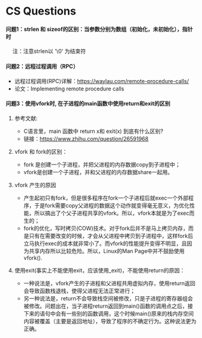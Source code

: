 # CS Questions


#### 问题1：strlen 和 sizeof的区别：当参数分别为数组（初始化，未初始化），指针时
&#8195; 注：注意strlen以 '\0' 为结束符


#### 问题2：远程过程调用（RPC）

- 远程过程调用(RPC)详解：https://waylau.com/remote-procedure-calls/
- 论文：Implementing remote procedure calls

#### 问题3：使用vfork时, 在子进程的main函数中使用return和exit的区别

1. 参考文献:
   - C语言里，main 函数中 return x和 exit(x) 到底有什么区别?
   - 链接：https://www.zhihu.com/question/26591968
&emsp;

2. vfork 和 fork的区别：
   - fork 是创建一个子进程，并把父进程的内存数据copy到子进程中；
   -  vfork是创建一个子进程，并和父进程的内存数据share一起用。
&emsp;

3. vfork 产生的原因
   - 产生起初只有fork，但是很多程序在fork一个子进程后就exec一个外部程序，于是fork需要copy父进程的数据这个动作就变得毫无意义，为优化性能，所以搞出了个父子进程共享的vfork。所以，vfork本就是为了exec而生的；
   -  fork的优化，写时拷贝(COW)技术。对于fork后并不是马上拷贝内存，而是只有在需要改变的时候，才会从父进程中拷贝到子进程中，这样fork后立马执行exec的成本就非常小了。而vfork的性能提升变得不明显，且因为共享内存所以比较危险。所以，Linux的Man Page中并不鼓励使用vfork().
&emsp;

4. 使用exit(事实上不能使用exit，应该使用_exit)，不能使用return的原因：
   - 一种说法是，vfork产生的子进程和父进程共用虚拟内存，使用return返回会导致函数栈退栈，使得父进程无法正常进行；
   - 另一种说法是，return不会导致栈空间被修改，只是子进程的寄存器组会被修改。问题出在，当子进程return返回到main()函数的调用点之后，接下来的语句中会有一些别的函数调用，这个时候main()原来的栈内存空间内容被覆盖（主要是返回地址），导致了程序的不确定行为。这种说法更为正确。
&emsp;
